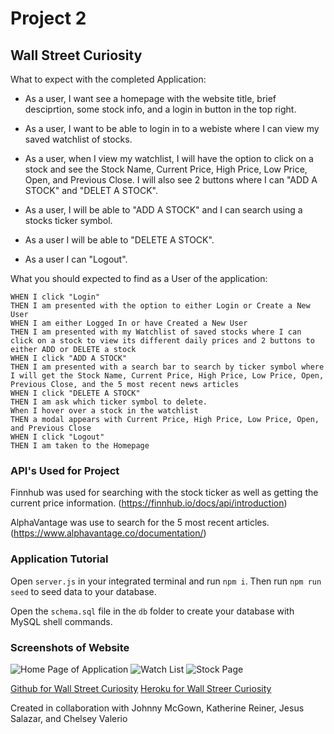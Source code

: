 # Project 2
## Wall Street Curiosity

What to expect with the completed Application:
* As a user, I want see a homepage with the website title, brief desciprtion, some stock info, and a login in button in the top right.

* As a user, I want to be able to login in to a webiste where I can view my saved watchlist of stocks.

* As a user, when I view my watchlist, I will have the option to click on a stock and see the Stock Name, Current Price, High Price, Low Price, Open, and Previous Close. I will also see 2 buttons where I can "ADD A STOCK" and "DELET A STOCK".

* As a user, I will be able to "ADD A STOCK" and I can search using a stocks ticker symbol.

* As a user I will be able to "DELETE A STOCK".

* As a user I can "Logout".


What you should expected to find as a User of the application:
```
WHEN I click "Login" 
THEN I am presented with the option to either Login or Create a New User
WHEN I am either Logged In or have Created a New User
THEN I am presented with my Watchlist of saved stocks where I can click on a stock to view its different daily prices and 2 buttons to either ADD or DELETE a stock
WHEN I click "ADD A STOCK"
THEN I am presented with a search bar to search by ticker symbol where I will get the Stock Name, Current Price, High Price, Low Price, Open, Previous Close, and the 5 most recent news articles
WHEN I click "DELETE A STOCK"
THEN I am ask which ticker symbol to delete.
When I hover over a stock in the watchlist
THEN a modal appears with Current Price, High Price, Low Price, Open, and Previous Close
WHEN I click "Logout"
THEN I am taken to the Homepage
```
### API's Used for Project
Finnhub was used for searching with the stock ticker as well as getting the current price information.
(https://finnhub.io/docs/api/introduction)

AlphaVantage was use to search for the 5 most recent articles.
(https://www.alphavantage.co/documentation/)

### Application Tutorial
Open `server.js` in your integrated terminal and run `npm i`.
Then run `npm run seed` to seed data to your database.

Open the `schema.sql` file in the `db` folder to create your database with MySQL shell commands.

### Screenshots of Website
![Home Page of Application]()
![Watch List]()
![Stock Page]()

[Github for Wall Street Curiosity](https://github.com/Jsalazar99/wall-street-curiosity)
[Heroku for Wall Streer Curiosity](https://wall-street-curiosity.herokuapp.com/)

Created in collaboration with Johnny McGown, Katherine Reiner, Jesus Salazar, and Chelsey Valerio